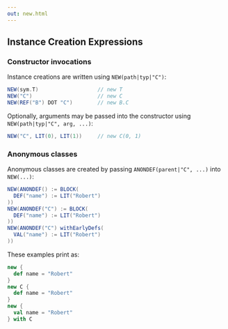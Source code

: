 ```yaml
---
out: new.html
---
```


Instance Creation Expressions
-----------------------------

### Constructor invocations

Instance creations are written using `NEW(path|typ|"C")`:

```scala
NEW(sym.T)                   // new T
NEW("C")                     // new C
NEW(REF("B") DOT "C")        // new B.C
```

Optionally, arguments may be passed into the constructor using `NEW(path|typ|"C", arg, ...)`:

```scala
NEW("C", LIT(0), LIT(1))     // new C(0, 1)
```

### Anonymous classes

Anonymous classes are created by passing `ANONDEF(parent|"C", ...)` into `NEW(...)`:

```scala
NEW(ANONDEF() := BLOCK(
  DEF("name") := LIT("Robert")
))
NEW(ANONDEF("C") := BLOCK(
  DEF("name") := LIT("Robert")
))
NEW(ANONDEF("C") withEarlyDefs(
  VAL("name") := LIT("Robert")
))
```

These examples print as:

```scala
new {
  def name = "Robert"
}
new C {
  def name = "Robert"
}
new {
  val name = "Robert"
} with C
```
